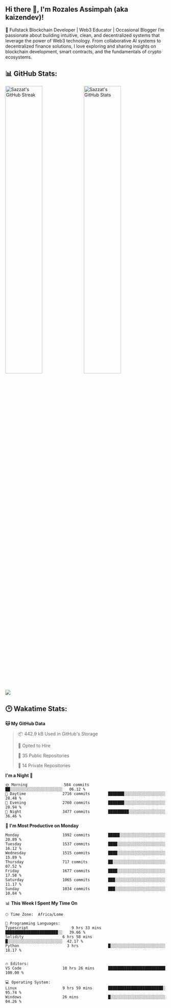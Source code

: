 <h2> Hi there 👋, I'm Rozales Assimpah  (aka kaizendev)! </h2>
🚀 Fullstack Blockchain Developer | Web3 Educator | Occasional Blogger
I’m passionate about building intuitive, clean, and decentralized systems that leverage the power of Web3 technology. From collaborative AI systems to decentralized finance solutions, I love exploring and sharing insights on blockchain development, smart contracts, and the fundamentals of crypto ecosystems.


## 📊 GitHub Stats:

<img alt="Sazzat's GitHub Streak" src="https://github-readme-streak-stats.herokuapp.com/?user=0xKaizendev&theme=white&&hide_border=true" width='48%' /> <img alt="Sazzat's GitHub Stats" src="https://github-readme-stats-mauve-ten.vercel.app/api?username=0xKaizendev&show_icons=true&hide_border=true&count_private=true&include_all_commits=true" width='48%' />
<br>

[![](https://visitcount.itsvg.in/api?id=0xKaizendev&label=Profile%20Views&color=0&icon=5&pretty=false)](https://visitcount.itsvg.in)

## 🕑 Wakatime Stats:

<!--START_SECTION:waka-->
**🐱 My GitHub Data** 

> 📦 442.9 kB Used in GitHub's Storage 
 > 
> 💼 Opted to Hire
 > 
> 📜 35 Public Repositories 
 > 
> 🔑 14 Private Repositories 
 > 
**I'm a Night 🦉** 

```text
🌞 Morning                584 commits         ██░░░░░░░░░░░░░░░░░░░░░░░   06.12 % 
🌆 Daytime                2716 commits        ███████░░░░░░░░░░░░░░░░░░   28.48 % 
🌃 Evening                2760 commits        ███████░░░░░░░░░░░░░░░░░░   28.94 % 
🌙 Night                  3477 commits        █████████░░░░░░░░░░░░░░░░   36.46 % 
```
📅 **I'm Most Productive on Monday** 

```text
Monday                   1992 commits        █████░░░░░░░░░░░░░░░░░░░░   20.89 % 
Tuesday                  1537 commits        ████░░░░░░░░░░░░░░░░░░░░░   16.12 % 
Wednesday                1515 commits        ████░░░░░░░░░░░░░░░░░░░░░   15.89 % 
Thursday                 717 commits         ██░░░░░░░░░░░░░░░░░░░░░░░   07.52 % 
Friday                   1677 commits        ████░░░░░░░░░░░░░░░░░░░░░   17.58 % 
Saturday                 1065 commits        ███░░░░░░░░░░░░░░░░░░░░░░   11.17 % 
Sunday                   1034 commits        ███░░░░░░░░░░░░░░░░░░░░░░   10.84 % 
```


📊 **This Week I Spent My Time On** 

```text
🕑︎ Time Zone:  Africa/Lome

💬 Programming Languages: 
Typescript                   9 hrs 33 mins       ███████████████████████░░   39.66 %
Solidity                 6 hrs 58 mins             █░░░░░░░░░░░░░░░░░░░░░░░░  42.17 %
Python                     3 hrs             █░░░░░░░░░░░░░░░░░░░░░░░░   18.17 %


🔥 Editors: 
VS Code                  10 hrs 26 mins      █████████████████████████   100.00 % 

💻 Operating System: 
Linux                    9 hrs 59 mins       ████████████████████████░   95.74 % 
Windows                  26 mins             █░░░░░░░░░░░░░░░░░░░░░░░░   04.26 % 
```
<!--END_SECTION:waka-->

